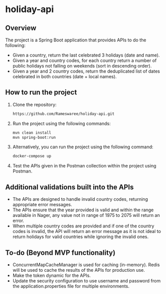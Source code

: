 # holiday-api

## Overview

The project is a Spring Boot application that provides APIs to do the following:
- Given a country, return the last celebrated 3 holidays (date and name).
- Given a year and country codes, for each country return a number of public holidays not falling on weekends (sort in descending order).
- Given a year and 2 country codes, return the deduplicated list of dates celebrated in both countries (date + local names).

## How to run the project
1. Clone the repository:
   ```bash
   https://github.com/Rameswaree/holiday-api.git
   
2. Run the project using the following commands:
   ```bash
   mvn clean install
   mvn spring-boot:run
   ```
3. Alternatively, you can run the project using the following command:
   ```bash
   docker-compose up
   ```
4. Test the APIs given in the Postman collection within the project using Postman.

## Additional validations built into the APIs
- The APIs are designed to handle invalid country codes, returning appropriate error messages.
- The APIs ensure that the year provided is valid and within the range available in Nager, any value not in range of 1975 to 2075 will return an error.
- When multiple country codes are provided and if one of the country codes is invalid, the API will return an error message as it is not ideal to return holidays for valid countries while ignoring the invalid ones.

## To-do (Beyond MVP functionality)
- ConcurrentMapCacheManager is used for caching (in-memory). Redis will be used to cache the results of the APIs for production use.
- Make the token dynamic for the APIs.
- Update the security configuration to use username and password from the application.properties file for multiple environments.